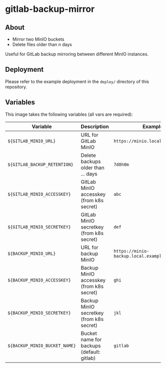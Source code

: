 # gitlab-backup-mirror

## About

- Mirror two MinIO buckets
- Delete files older than n days

Useful for GitLab backup mirroring between different MinIO instances.

## Deployment

Please refer to the example deployment in the `deploy/` directory of this repository.

## Variables

This image takes the following variables (all vars are required):

| Variable                      | Description                               | Example                                  |
| ----------------------------- | ----------------------------------------- | ---------------------------------------- |
| `${GITLAB_MINIO_URL}`         | URL for GitLab MinIO                      | `https://minio.local.example.com`        |
| `${GITLAB_BACKUP_RETENTION}`  | Delete backups older than ... days        | `7d0h0m`                                 |
| `${GITLAB_MINIO_ACCESSKEY}`   | GitLab MinIO accesskey (from k8s secret)  | `abc`                                    |
| `${GITLAB_MINIO_SECRETKEY}`   | GitLab MinIO secretkey (from k8s secret)  | `def`                                    |
| `${BACKUP_MINIO_URL}`         | URL for backup MinIO                      | `https://minio-backup.local.example.com` |
| `${BACKUP_MINIO_ACCESSKEY}`   | Backup MinIO accesskey (from k8s secret)  | `ghi`                                    |
| `${BACKUP_MINIO_SECRETKEY}`   | Backup MinIO secretkey (from k8s secret)  | `jkl`                                    |
| `${BACKUP_MINIO_BUCKET_NAME}` | Bucket name for backups (default: gitlab) | `gitlab`                                 |
